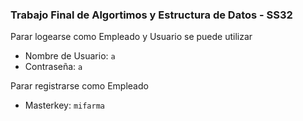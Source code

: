 ### Trabajo Final de Algortimos y Estructura de Datos - SS32

Parar logearse como Empleado y Usuario se puede utilizar
* Nombre de Usuario: `a`
* Contraseña: `a`

Parar registrarse como Empleado
* Masterkey: `mifarma`
